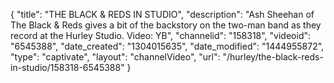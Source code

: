 {
    "title": "THE BLACK & REDS IN STUDIO",
    "description": "Ash Sheehan of The Black & Reds gives a bit of the backstory on the two-man band as they record at the Hurley Studio. Video: YB",
    "channelid": "158318",
    "videoid": "6545388",
    "date_created": "1304015635",
    "date_modified": "1444955872",
    "type": "captivate",
    "layout": "channelVideo",
    "url": "\/hurley\/the-black-reds-in-studio\/158318-6545388"
}